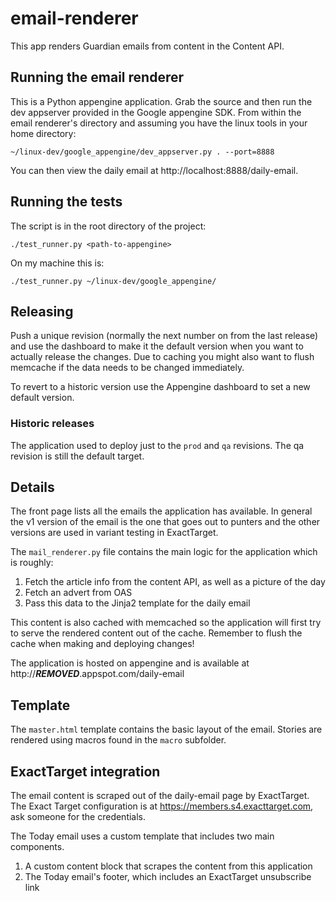 email-renderer
==============

This app renders Guardian emails from content in the Content API.

## Running the email renderer

This is a Python appengine application. Grab the source and then run
the dev appserver provided in the Google appengine SDK. From within
the email renderer's directory and assuming you have the linux tools
in your home directory:

    ~/linux-dev/google_appengine/dev_appserver.py . --port=8888

You can then view the daily email at http://localhost:8888/daily-email.

## Running the tests

The script is in the root directory of the project:

    ./test_runner.py <path-to-appengine>

On my machine this is:

    ./test_runner.py ~/linux-dev/google_appengine/

## Releasing

Push a unique revision (normally the next number on from the last release) and use the dashboard to make it the default version when you want to actually release the changes. Due to caching you might also want to flush memcache if the data needs to be changed immediately.

To revert to a historic version use the Appengine dashboard to set a new default version.

### Historic releases

The application used to deploy just to the `prod` and `qa` revisions. The qa revision is still the default target.

## Details

The front page lists all the emails the application has available. In general the v1 version of the email is the one that goes out to punters and the other versions are used in variant testing in ExactTarget.

The `mail_renderer.py` file contains the main logic for the
application which is roughly:

1. Fetch the article info from the content API, as well as a picture of the day
2. Fetch an advert from OAS
3. Pass this data to the Jinja2 template for the daily email

This content is also cached with memcached so the application will
first try to serve the rendered content out of the cache. Remember to flush the cache when making and deploying changes!

The application is hosted on appengine and is available at
http://***REMOVED***.appspot.com/daily-email

## Template

The `master.html` template contains the basic layout of the
email. Stories are rendered using macros found in the `macro`
subfolder.

## ExactTarget integration

The email content is scraped out of the daily-email page by
ExactTarget. The Exact Target configuration is at
https://members.s4.exacttarget.com, ask someone for the credentials.

The Today email uses a custom template that includes two main components.

1. A custom content block that scrapes the content from this application
2. The Today email's footer, which includes an ExactTarget unsubscribe link
